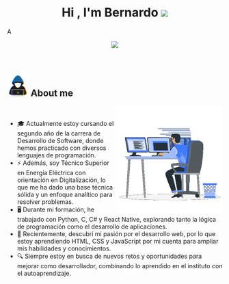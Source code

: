 <h1 align="center"><b>Hi , I'm Bernardo </b><img src="https://media.giphy.com/media/hvRJCLFzcasrR4ia7z/giphy.gif" width="35"></h1>
<!--  -->A
<p align="center">
  <a href="https://github.com/DenverCoder1/readme-typing-svg"><img src="https://readme-typing-svg.herokuapp.com?font=Time+New+Roman&color=cyan&size=25&center=true&vCenter=true&width=600&height=100&lines=Assalamu+O+Alaikum+Warahmatullah..&hearts;++;Self-taught+Front-End+Developer,;Computer+Science+Student,;CTF+Newbie,;Active+Learner/Researcher,;Love+to+learn+new+stuffs..<3"></a>
</p>


<br>



	
## <picture><img src = "https://github.com/0xAbdulKhalid/0xAbdulKhalid/raw/main/assets/mdImages/about_me.gif" width = 50px></picture> **About me**

<picture> <img align="right" src="https://github.com/0xAbdulKhalid/0xAbdulKhalid/raw/main/assets/mdImages/Right_Side.gif" width = 250px></picture>

<br>

- 🎓 Actualmente estoy cursando el segundo año de la carrera de Desarrollo de Software, donde hemos practicado con diversos lenguajes de programación.  
- ⚡ Además, soy Técnico Superior en Energía Eléctrica con orientación en Digitalización, lo que me ha dado una base técnica sólida y un enfoque analítico para resolver problemas.  
- 🖥️ Durante mi formación, he trabajado con Python, C, C# y React Native, explorando tanto la lógica de programación como el desarrollo de aplicaciones.  
- 🚀 Recientemente, descubrí mi pasión por el desarrollo web, por lo que estoy aprendiendo HTML, CSS y JavaScript por mi cuenta para ampliar mis habilidades y conocimientos.  
- 🔍 Siempre estoy en busca de nuevos retos y oportunidades para mejorar como desarrollador, combinando lo aprendido en el instituto con el autoaprendizaje.  
